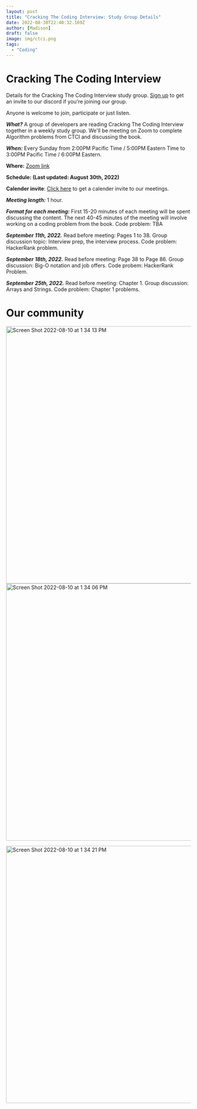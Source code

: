 ```yaml
---
layout: post
title: "Cracking The Coding Interview: Study Group Details"
date: 2022-08-30T22:40:32.169Z
author: [Madison]
draft: false
image: img/ctci.png
tags:
  - "Coding"
---
```


# Cracking The Coding Interview 

Details for the Cracking The Coding Interview study group. [Sign up](https://madisonkanna.us14.list-manage.com/subscribe/post?u=323fd92759e9e0b8d4083d008&id=033dfeb98f) to get an invite to our discord if you're joining our group.

Anyone is welcome to join, participate or just listen. 

***What?*** A group of developers are reading Cracking The Coding Interview together in a weekly study group. We'll be meeting on Zoom to complete Algorithm problems from CTCI and discussing the book. 

***When:*** Every Sunday from 2:00PM Pacific Time / 5:00PM Eastern Time to 3:00PM Pacific Time / 6:00PM Eastern.

**Where:**  [Zoom link ](https://us06web.zoom.us/j/86373081033?pwd=YnUyelJlaTZkV1hKOGlmeGphYVQwZz09)

**Schedule: (Last updated: August 30th, 2022)**

**Calender invite**: [Click here](https://calendar.google.com/event?action=TEMPLATE&tmeid=N2I1c25oYzUzaWl1NjExY2xmYWlpMHNha2NfMjAyMjA4MTRUMjEwMDAwWiBzb3ZiaTV2dTlvNG5qcTlkbmRiM2lsbzg0NEBn&tmsrc=sovbi5vu9o4njq9dndb3ilo844%40group.calendar.google.com&scp=ALL) to get a calender invite to our meetings.

***Meeting length:*** 1 hour.

***Format for each meeting:*** 
First 15-20 minutes of each meeting will be spent discussing the content. The next 40-45 minutes of the meeting will involve working on a coding problem from the book.
Code problem: TBA

***September 11th, 2022.*** 
Read before meeting: Pages 1 to 38.
Group discussion topic: Interview prep, the interview process.
Code problem: HackerRank problem. 

***September 18th, 2022.*** 
Read before meeting: Page 38 to Page 86. 
Group discussion: Big-O notation and job offers.
Code probem: HackerRank Problem.

***September 25th, 2022.*** 
Read before meeting: Chapter 1.
Group discussion: Arrays and Strings.
Code problem: Chapter 1 problems.


# Our community 
<img width="700" alt="Screen Shot 2022-08-10 at 1 34 13 PM" src="https://user-images.githubusercontent.com/16752875/184015179-477301a1-36f0-4576-9e52-b0eb7e0cc825.png"><img width="700" alt="Screen Shot 2022-08-10 at 1 34 06 PM" src="https://user-images.githubusercontent.com/16752875/184015187-63d064b9-e3f2-4176-b813-df6198fa36b6.png">


<img width="700" alt="Screen Shot 2022-08-10 at 1 34 21 PM" src="https://user-images.githubusercontent.com/16752875/184015130-da4c20e3-8cdc-4422-b048-11676d65d30c.png">



